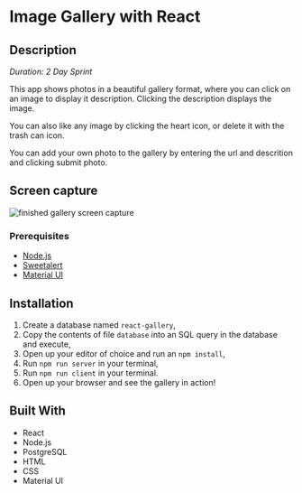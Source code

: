 # Image Gallery with React
## Description

_Duration: 2 Day Sprint_

This app shows photos in a beautiful gallery format, where you can click on an image to display it description. Clicking the description displays the image.

You can also like any image by clicking the heart icon, or delete it with the trash can icon.

You can add your own photo to the gallery by entering the url and descrition and clicking submit photo.

## Screen capture

![finished gallery screen capture](finished-product/gallery-recording.gif)

### Prerequisites

- [Node.js](https://nodejs.org/en/)
- [Sweetalert](https://sweetalert.js.org/)
- [Material UI](https://mui.com/)

## Installation
1. Create a database named `react-gallery`,
2. Copy the contents of file `database` into an SQL query in the database and execute,
3. Open up your editor of choice and run an `npm install`,
4. Run `npm run server` in your terminal,
5. Run `npm run client` in your terminal.
6. Open up your browser and see the gallery in action!

## Built With

- React
- Node.js
- PostgreSQL
- HTML
- CSS
- Material UI

